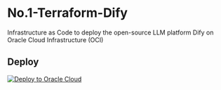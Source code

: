 # No.1-Terraform-Dify
Infrastructure as Code to deploy the open-source LLM platform Dify on Oracle Cloud Infrastructure (OCI)

## Deploy

  [![Deploy to Oracle Cloud](https://oci-resourcemanager-plugin.plugins.oci.oraclecloud.com/latest/deploy-to-oracle-cloud.svg)](https://cloud.oracle.com/resourcemanager/stacks/create?region=ap-osaka-1&zipUrl=https://github.com/engchina/No.1-Terraform-Dify/releases/download/v1.8.0/v1.8.0.zip)

